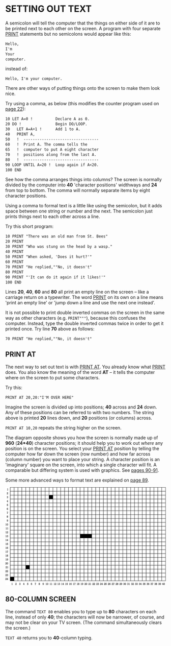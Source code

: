 # SETTING OUT TEXT

A semicolon will tell the computer that the things on either side of it are to be printed next to each other on the screen. A program with four separate [PRINT](man_cs-print.md) statements but no semicolons would appear like this:

```
Hello,
I'm
Your
computer.
```
instead of:

```
Hello, I'm your computer.
```

There are other ways of putting things onto the screen to make them look nice.

Try using a comma, as below (this modifies the counter program used on [page 22](man_1-variables.md)):

```
10 LET A=0 !          Declare A as 0.
20 DO !               Begin DO/LOOP.
30   LET A=A+1 !      Add 1 to A.
40   PRINT A,
50   !	---------------------------------
60   !	Print A. The comma tells the
65   !	computer to put A eight character
70   !	positions along from the last A.
80   !	---------------------------------
90 LOOP UNTIL A=20 !  Loop again if A<20.
100 END
```

See how the comma arranges things into columns? The screen is normally divided by the computer into **40** 'character positions' widthways and **24** from top to bottom. The comma will normally separate items by eight character positions.

Using a comma to formal text is a little like using the semicolon, but it adds space between one string or number and the next. The semicolon just prints things next to each other across a line.

Try this short program:

```
10 PRINT "There was an old man from St. Bees"
20 PRINT
30 PRINT "Who was stung on the head by a wasp."
40 PRINT
50 PRINT "When asked, 'Does it hurt?'"
60 PRINT
70 PRINT "He replied,""No, it doesn't"
80 PRINT
90 PRINT "'It can do it again if it likes!'"
100 END
```

Lines **20**, **40**, **60** and **80** all print an empty line on the screen – like a carriage return on a typewriter. The word [PRINT](man_cs-print.md) on its own on a line means 'print an empty line' or 'jump down a line and use the next one instead'.

It is not possible to print double inverted commas on the screen in the same way as other characters (e.g. `PRINT"""`), because this confuses the computer. Instead, type the double inverted commas twice in order to get it printed once. Try line **70** above as follows:

```
70 PRINT "He replied,""No, it doesn't"
```

## PRINT AT

The next way to set out text is with [PRINT AT](man_cs-print.md). You already know what [PRINT](man_cs-print.md) does. You also know the meaning of the word **AT** – it tells the computer where on the screen to put some characters.

Try this:

```
PRINT AT 20,20:"I'M OVER HERE"
```

Imagine the screen is divided up into positions; **40** across and **24** down. Any of these positions can be referred to with two numbers. The string above is printed **20** lines down, and **20** positions (or columns) across.

`PRINT AT 10,20` repeats the string higher on the screen.

The diagram opposite shows you how the screen is normally made up of **960** (**24\*40**) character positions; it should help you to work out _where_ any position is on the screen. You select your [PRINT AT](man_cs-print.md) position by telling the computer how far down the screen (row number) and how far across (column number) you want to place your string. A character position is an 'imaginary' square on the screen, into which a single character will fit. A comparable but differing system is used with graphics. See [pages 90-91](man_2-graphics.md).

Some more advanced ways to format text are explained on [page 89](man_2-graphics.md).

![](IS-BASIC_ProgrGuide(PrAT).png)

## 80-COLUMN SCREEN

The command `TEXT 80` enables you to type up to **80** characters on each line, instead of only **40**; the characters will now be narrower, of course, and may not be clear on your TV screen. (The command simultaneously clears the screen.)

`TEXT 40` returns you to **40**-column typing.